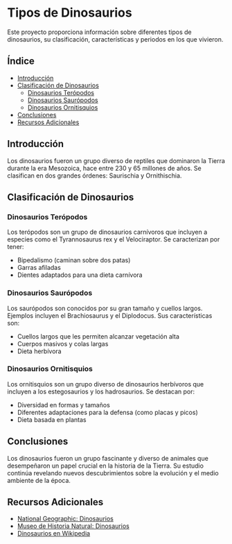 # Tipos de Dinosaurios

Este proyecto proporciona información sobre diferentes tipos de dinosaurios, su clasificación, características y periodos en los que vivieron.

## Índice

- [Introducción](#introducción)
- [Clasificación de Dinosaurios](#clasificación-de-dinosaurios)
  - [Dinosaurios Terópodos](#dinosaurios-terópodos)
  - [Dinosaurios Saurópodos](#dinosaurios-saurópodos)
  - [Dinosaurios Ornitisquios](#dinosaurios-ornitisquios)
- [Conclusiones](#conclusiones)
- [Recursos Adicionales](#recursos-adicionales)

## Introducción

Los dinosaurios fueron un grupo diverso de reptiles que dominaron la Tierra durante la era Mesozoica, hace entre 230 y 65 millones de años. Se clasifican en dos grandes órdenes: Saurischia y Ornithischia.

## Clasificación de Dinosaurios

### Dinosaurios Terópodos

Los terópodos son un grupo de dinosaurios carnívoros que incluyen a especies como el Tyrannosaurus rex y el Velociraptor. Se caracterizan por tener:

- Bipedalismo (caminan sobre dos patas)
- Garras afiladas
- Dientes adaptados para una dieta carnívora

### Dinosaurios Saurópodos

Los saurópodos son conocidos por su gran tamaño y cuellos largos. Ejemplos incluyen el Brachiosaurus y el Diplodocus. Sus características son:

- Cuellos largos que les permiten alcanzar vegetación alta
- Cuerpos masivos y colas largas
- Dieta herbívora

### Dinosaurios Ornitisquios

Los ornitisquios son un grupo diverso de dinosaurios herbívoros que incluyen a los estegosaurios y los hadrosaurios. Se destacan por:

- Diversidad en formas y tamaños
- Diferentes adaptaciones para la defensa (como placas y picos)
- Dieta basada en plantas

## Conclusiones

Los dinosaurios fueron un grupo fascinante y diverso de animales que desempeñaron un papel crucial en la historia de la Tierra. Su estudio continúa revelando nuevos descubrimientos sobre la evolución y el medio ambiente de la época.

## Recursos Adicionales

- [National Geographic: Dinosaurios](https://www.nationalgeographic.com/science/dinosaur/)
- [Museo de Historia Natural: Dinosaurios](https://www.amnh.org/research/paleontology)
- [Dinosaurios en Wikipedia](https://es.wikipedia.org/wiki/Dinosaurio)

